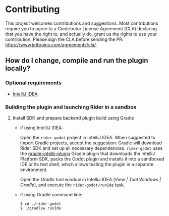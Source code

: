 # Contributing

This project welcomes contributions and suggestions. Most contributions require you to agree to a Contributor License Agreement (CLA) declaring that you have the right to, and actually do, grant us the rights to use your contribution. Please sign the CLA before sending the PR: https://www.jetbrains.com/agreements/cla/.

## How do I change, compile and run the plugin locally?

### Optional requirements

* [IntelliJ IDEA](https://www.jetbrains.com/idea/)

### Building the plugin and launching Rider in a sandbox 

1. Install SDK and prepare backend plugin build using Gradle
    * if using IntelliJ IDEA:

	     Open the `rider-godot` project in IntelliJ IDEA. When suggested to import Gradle projects, accept the suggestion: Gradle will download Rider SDK and set up all necessary dependencies. `rider-godot` uses the [gradle-intellij-plugin](https://github.com/JetBrains/gradle-intellij-plugin) Gradle plugin that downloads the IntelliJ Platform SDK, packs the Godot plugin and installs it into a sandboxed IDE or its test shell, which allows testing the plugin in a separate environment.

	     Open the *Gradle* tool window in IntelliJ IDEA (*View | Tool Windows | Gradle*), and execute the `rider-godot/runIde` task.

    * if using Gradle command line:

        ```
        $ cd ./rider-godot
        $ ./gradlew runIde
        ```
